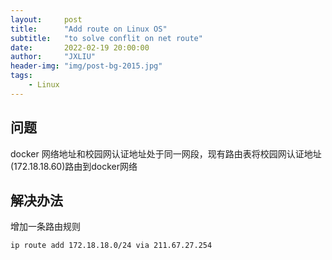 ```yaml
---
layout:     post
title:      "Add route on Linux OS"
subtitle:   "to solve conflit on net route"
date:       2022-02-19 20:00:00
author:     "JXLIU"
header-img: "img/post-bg-2015.jpg"
tags:
    - Linux
---
```

## 问题
docker 网络地址和校园网认证地址处于同一网段，现有路由表将校园网认证地址(172.18.18.60)路由到docker网络
## 解决办法
增加一条路由规则
```bash
ip route add 172.18.18.0/24 via 211.67.27.254
```
